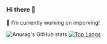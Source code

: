 ### Hi there 👋
🔭 I’m currently working on imporving!
<!--
**rbmonster/rbmonster** is a ✨ _special_ ✨ repository because its `README.md` (this file) appears on your GitHub profile.

Here are some ideas to get you started:

- 🔭 I’m currently working on ...
- 🌱 I’m currently learning ...
- 👯 I’m looking to collaborate on ...
- 🤔 I’m looking for help with ...
- 💬 Ask me about ...
- 📫 How to reach me: ...
- 😄 Pronouns: ...
- ⚡ Fun fact: ...
-->
![Anurag's GitHub stats](https://github-readme-stats.vercel.app/api?username=rbmonster&show_icons=true)
[![Top Langs](https://github-readme-stats.vercel.app/api/top-langs/?username=rbmonster&layout=compact)](https://github.com/anuraghazra/github-readme-stats)
